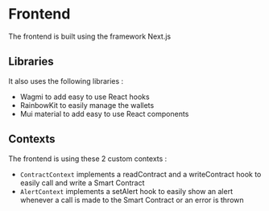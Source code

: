 # Frontend

The frontend is built using the framework Next.js

## Libraries

It also uses the following libraries :

* Wagmi to add easy to use React hooks
* RainbowKit to easily manage the wallets
* Mui material to add easy to use React components

## Contexts

The frontend is using these 2 custom contexts :

* `ContractContext` implements a readContract and a writeContract hook to easily call and write a Smart Contract
* `AlertContext` implements a setAlert hook to easily show an alert whenever a call is made to the Smart Contract or an error is thrown
